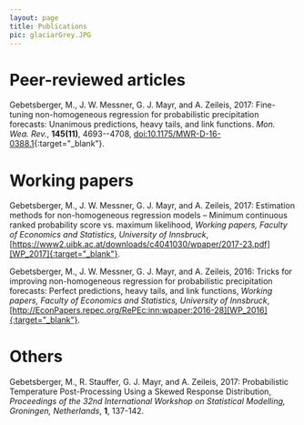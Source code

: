 ```yaml
---
layout: page
title: Publications
pic: glaciarGrey.JPG
---
```



# **Peer-reviewed articles**
Gebetsberger, M., J. W. Messner, G. J. Mayr, and A. Zeileis, 2017: Fine-tuning non-homogeneous regression for probabilistic precipitation forecasts: Unanimous predictions, heavy tails, and link functions. _Mon. Wea. Rev._, **145(11)**, 4693--4708, [doi:10.1175/MWR-D-16-0388.1][DOI_2017_1]{:target="_blank"}.


# **Working papers**
Gebetsberger, M., J. W. Messner, G. J. Mayr, and A. Zeileis, 2017: Estimation methods for non-homogeneous regression models – Minimum continuous ranked probability score vs. maximum likelihood, _Working papers, Faculty of Economics and Statistics, University of Innsbruck_, [https://www2.uibk.ac.at/downloads/c4041030/wpaper/2017-23.pdf][WP_2017]{:target="_blank"}.

Gebetsberger, M., J. W. Messner, G. J. Mayr, and A. Zeileis, 2016: Tricks for improving non-homogeneous regression for probabilistic precipitation forecasts: Perfect predictions, heavy tails, and link functions, _Working papers, Faculty of Economics and Statistics, University of Innsbruck_, [http://EconPapers.repec.org/RePEc:inn:wpaper:2016-28][WP_2016]{:target="_blank"}.


# **Others**
Gebetsberger, M., R. Stauffer, G. J. Mayr, and A. Zeileis, 2017: Probabilistic Temperature Post-Processing Using a Skewed Response Distribution, _Proceedings of the 32nd International Workshop on Statistical Modelling, Groningen, Netherlands_, **1**, 137-142. 




[WP_2017]: https://www2.uibk.ac.at/downloads/c4041030/wpaper/2017-23.pdf
[DOI_2017_1]: https://doi.org/10.1175/MWR-D-16-0388.1
[WP_2016]: http://EconPapers.repec.org/RePEc:inn:wpaper:2016-28
